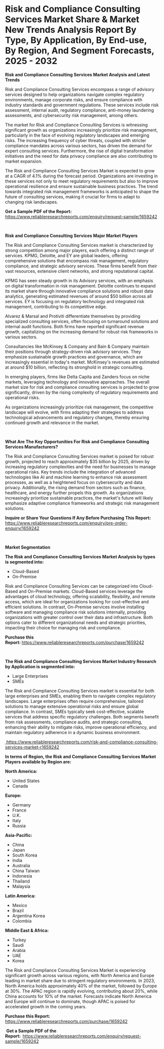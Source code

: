 <p><h1>Risk and Compliance Consulting Services Market Share & Market New Trends Analysis Report By Type, By Application, By End-use, By Region, And Segment Forecasts, 2025 - 2032</h1></p><p><strong>Risk and Compliance Consulting Services Market Analysis and Latest Trends</strong></p>
<p><p>Risk and Compliance Consulting Services encompass a range of advisory services designed to help organizations navigate complex regulatory environments, manage corporate risks, and ensure compliance with industry standards and government regulations. These services include risk assessment, internal audit, regulatory compliance, anti-money laundering assessments, and cybersecurity risk management, among others. </p><p>The market for Risk and Compliance Consulting Services is witnessing significant growth as organizations increasingly prioritize risk management, particularly in the face of evolving regulatory landscapes and emerging risks. The increasing frequency of cyber threats, coupled with stricter compliance mandates across various sectors, has driven the demand for expert consulting services. Furthermore, the rise of digital transformation initiatives and the need for data privacy compliance are also contributing to market expansion.</p><p>The Risk and Compliance Consulting Services Market is expected to grow at a CAGR of 4.1% during the forecast period. Organizations are investing in these services not only to meet regulatory requirements but also to improve operational resilience and ensure sustainable business practices. The trend towards integrated risk management frameworks is anticipated to shape the future of consulting services, making it crucial for firms to adapt to changing risk landscapes.</p></p>
<p><strong>Get a Sample PDF of the Report:&nbsp;</strong> <a href="https://www.reliableresearchreports.com/enquiry/request-sample/1659242?utm_campaign=2853&utm_medium=2&utm_source=Github&utm_content=ia&utm_term=20042025&utm_id=risk-and-compliance-consulting-services">https://www.reliableresearchreports.com/enquiry/request-sample/1659242</a></p>
<p>&nbsp;</p>
<p><strong>Risk and Compliance Consulting Services Major Market Players</strong></p>
<p><p>The Risk and Compliance Consulting Services market is characterized by strong competition among major players, each offering a distinct range of services. KPMG, Deloitte, and EY are global leaders, offering comprehensive solutions that encompass risk management, regulatory compliance, and strategic advisory services. These firms benefit from their vast resources, extensive client networks, and strong reputational capital.</p><p>KPMG has seen steady growth in its Advisory services, with an emphasis on digital transformation in risk management. Deloitte continues to expand its market share through innovative compliance solutions and robust data analytics, generating estimated revenues of around $50 billion across all services. EY is focusing on regulatory technology and integrated risk management, contributing to its competitive edge.</p><p>Alvarez & Marsal and Protiviti differentiate themselves by providing specialized consulting services, often focusing on turnaround solutions and internal audit functions. Both firms have reported significant revenue growth, capitalizing on the increasing demand for robust risk frameworks in various sectors.</p><p>Consultancies like McKinsey & Company and Bain & Company maintain their positions through strategy-driven risk advisory services. They emphasize sustainable growth practices and governance, which are increasingly essential in today's market. McKinsey's revenues are estimated at around $10 billion, reflecting its stronghold in strategic consulting.</p><p>In emerging players, firms like Delta Capita and Zanders focus on niche markets, leveraging technology and innovative approaches. The overall market size for risk and compliance consulting services is projected to grow significantly, driven by the rising complexity of regulatory requirements and operational risks.</p><p>As organizations increasingly prioritize risk management, the competitive landscape will evolve, with firms adapting their strategies to address technological advancements and regulatory changes, thereby ensuring continued growth and relevance in the market.</p></p>
<p>&nbsp;</p>
<p><strong>What Are The Key Opportunities For Risk and Compliance Consulting Services Manufacturers?</strong></p>
<p><p>The Risk and Compliance Consulting Services market is poised for robust growth, projected to reach approximately $35 billion by 2025, driven by increasing regulatory complexities and the need for businesses to manage operational risks. Key trends include the integration of advanced technologies like AI and machine learning to enhance risk assessment processes, as well as a heightened focus on cybersecurity and data privacy. Additionally, the rising demand from sectors such as finance, healthcare, and energy further propels this growth. As organizations increasingly prioritize sustainable practices, the market's future will likely emphasize adaptive compliance frameworks and strategic risk management solutions.</p></p>
<p><strong>Inquire or Share Your Questions If Any Before Purchasing This Report:</strong> <a href="https://www.reliableresearchreports.com/enquiry/pre-order-enquiry/1659242?utm_campaign=2853&utm_medium=2&utm_source=Github&utm_content=ia&utm_term=20042025&utm_id=risk-and-compliance-consulting-services">https://www.reliableresearchreports.com/enquiry/pre-order-enquiry/1659242</a></p>
<p>&nbsp;</p>
<p><strong>Market Segmentation</strong></p>
<p><strong>The Risk and Compliance Consulting Services Market Analysis by types is segmented into:</strong></p>
<p><ul><li>Cloud-Based</li><li>On-Premise</li></ul></p>
<p><p>Risk and Compliance Consulting Services can be categorized into Cloud-Based and On-Premise markets. Cloud-Based services leverage the advantages of cloud technology, offering scalability, flexibility, and remote access, which are ideal for organizations looking for cost-effective and efficient solutions. In contrast, On-Premise services involve installing software and managing compliance risk solutions internally, providing organizations with greater control over their data and infrastructure. Both options cater to different organizational needs and strategic priorities, impacting their choice for managing risk and compliance.</p></p>
<p><strong>Purchase this Report:&nbsp;</strong><a href="https://www.reliableresearchreports.com/purchase/1659242?utm_campaign=2853&utm_medium=2&utm_source=Github&utm_content=ia&utm_term=20042025&utm_id=risk-and-compliance-consulting-services">https://www.reliableresearchreports.com/purchase/1659242</a></p>
<p>&nbsp;</p>
<p><strong>The Risk and Compliance Consulting Services Market Industry Research by Application is segmented into:</strong></p>
<p><ul><li>Large Enterprises</li><li>SMEs</li></ul></p>
<p><p>The Risk and Compliance Consulting Services market is essential for both large enterprises and SMEs, enabling them to navigate complex regulatory landscapes. Large enterprises often require comprehensive, tailored solutions to manage extensive operational risks and ensure global compliance. In contrast, SMEs typically seek cost-effective, scalable services that address specific regulatory challenges. Both segments benefit from risk assessments, compliance audits, and strategic consulting, enhancing their ability to mitigate risks, improve operational efficiency, and maintain regulatory adherence in a dynamic business environment.</p></p>
<p><a href="https://www.reliableresearchreports.com/risk-and-compliance-consulting-services-market-r1659242?utm_campaign=2853&utm_medium=2&utm_source=Github&utm_content=ia&utm_term=20042025&utm_id=risk-and-compliance-consulting-services">&nbsp;https://www.reliableresearchreports.com/risk-and-compliance-consulting-services-market-r1659242</a></p>
<p><strong>In terms of Region, the Risk and Compliance Consulting Services Market Players available by Region are:</strong></p>
<p>
    <p> <strong> North America: </strong>
        <ul>
            <li>United States</li>
            <li>Canada</li>
        </ul>
        </p> 
    <p> <strong> Europe: </strong>
        <ul>
            <li>Germany</li>
            <li>France</li>
            <li>U.K.</li>
            <li>Italy</li>
            <li>Russia</li>
        </ul>
        </p> 
    <p> <strong> Asia-Pacific: </strong>
        <ul>
            <li>China</li>
            <li>Japan</li>
            <li>South Korea</li>
            <li>India</li>
            <li>Australia</li>
            <li>China Taiwan</li>
            <li>Indonesia</li>
            <li>Thailand</li>
            <li>Malaysia</li>
        </ul>
        </p> 
    <p> <strong> Latin America: </strong>
        <ul>
            <li>Mexico</li>
            <li>Brazil</li>
            <li>Argentina Korea</li>
            <li>Colombia</li>
        </ul>
        </p> 
    <p> <strong> Middle East & Africa: </strong>
        <ul>
            <li>Turkey</li>
            <li>Saudi</li>
            <li>Arabia</li>
            <li>UAE</li>
            <li>Korea</li>
        </ul>
    </p>
    </p>
<p><p>The Risk and Compliance Consulting Services Market is experiencing significant growth across various regions, with North America and Europe leading in market share due to stringent regulatory environments. In 2023, North America holds approximately 40% of the market, followed by Europe at 30%. The APAC region is rapidly evolving, contributing about 20%, while China accounts for 10% of the market. Forecasts indicate North America and Europe will continue to dominate, though APAC is poised for accelerated growth in the coming years.</p></p>
<p><strong>Purchase this Report: </strong><a href="https://www.reliableresearchreports.com/purchase/1659242?utm_campaign=2853&utm_medium=2&utm_source=Github&utm_content=ia&utm_term=20042025&utm_id=risk-and-compliance-consulting-services">https://www.reliableresearchreports.com/purchase/1659242</a></p>
<p>&nbsp;<strong>Get a Sample PDF of the Report:&nbsp;&nbsp;</strong><a href="https://www.reliableresearchreports.com/enquiry/request-sample/1659242?utm_campaign=2853&utm_medium=2&utm_source=Github&utm_content=ia&utm_term=20042025&utm_id=risk-and-compliance-consulting-services">https://www.reliableresearchreports.com/enquiry/request-sample/1659242</a></p>
<p><strong></strong></p>
<p><p></p><p></p><p></p></p>